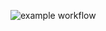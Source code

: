 ![example workflow](https://github.com/johndoe31415/dummy-removeme/actions/workflows/run-testcases/badge.svg)

